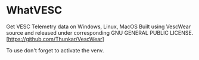 # WhatVESC
Get VESC Telemetry data on Windows, Linux, MacOS
Built using VescWear source and released under corresponding GNU GENERAL PUBLIC LICENSE.
[https://github.com/Thunkar/VescWear]

To use don't forget to activate the venv.
